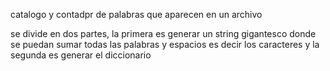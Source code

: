 catalogo y contadpr de palabras que aparecen en un archivo

se divide en dos partes, la primera es generar un string gigantesco donde se puedan sumar 
todas las palabras y espacios es decir los caracteres y 
la segunda es generar el diccionario
